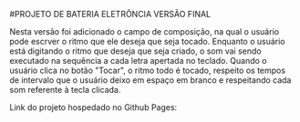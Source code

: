 #PROJETO DE BATERIA ELETRÔNCIA VERSÃO FINAL

Nesta versão foi adicionado o campo de composição, na qual o usuário pode escrver o ritmo que ele deseja que seja tocado.
Enquanto o usuário está digitando o ritmo que deseja que seja criado, o som vai sendo executado na sequência a cada letra apertada no teclado.
Quando o usuário clica no botão "Tocar", o ritmo todo é tocado, respeito os tempos de intervalo que o usuário deixo em espaço em branco e respeitando cada som referente à tecla clicada.

Link do projeto hospedado no Github Pages: 
